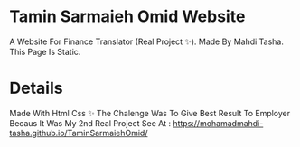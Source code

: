 # Tamin Sarmaieh Omid Website
A Website For Finance Translator (Real Project ✨).
Made By Mahdi Tasha.
This Page Is Static.
# Details
Made With Html Css ✨
The Chalenge Was To Give Best Result To Employer Becaus It Was My 2nd Real Project
See At : https://mohamadmahdi-tasha.github.io/TaminSarmaiehOmid/
